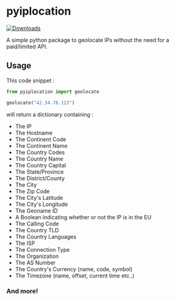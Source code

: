 # pyiplocation

[![Downloads](https://static.pepy.tech/badge/pyiplocation)](https://pepy.tech/project/pyiplocation)

A simple python package to geolocate IPs without the need for a paid/limited API.<br>

## Usage

This code snippet :
```py
from pyiplocation import geolocate

geolocate("42.34.78.123")
```
will return a dictionary containing : <br>
- The IP
- The Hostname
- The Continent Code
- The Continent Name
- The Country Codes
- The Country Name
- The Country Capital
- The State/Province
- The District/County
- The City
- The Zip Code
- The City's Latitude
- The City's Longitude
- The Geoname ID
- A Boolean indicating whether or not the IP is in the EU
- The Calling Code
- The Country TLD
- The Country Languages
- The ISP
- The Connection Type
- The Organization
- The AS Number
- The Country's Currency (name, code, symbol)
- The Timezone (name, offset, current time etc..)

### And more!